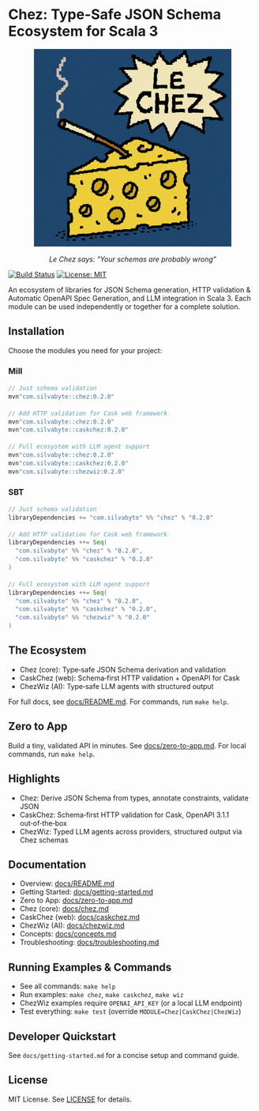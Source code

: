 # Chez: Type-Safe JSON Schema Ecosystem for Scala 3

<div align="center">
  <img src="assets/lechez.png" alt="Le Chez - The smoking cheese that judges your schemas" width="400">
  
  *Le Chez says: "Your schemas are probably wrong"*
</div>

[![Build Status](https://img.shields.io/badge/build-passing-brightgreen.svg)](https://github.com/silvabyte/scalaschemaz)
[![License: MIT](https://img.shields.io/badge/License-MIT-yellow.svg)](https://opensource.org/licenses/MIT)

An ecosystem of libraries for JSON Schema generation, HTTP validation & Automatic OpenAPI Spec Generation, and LLM integration in Scala 3. Each module can be used independently or together for a complete solution.

## Installation

Choose the modules you need for your project:

### Mill

```scala
// Just schema validation
mvn"com.silvabyte::chez:0.2.0"

// Add HTTP validation for Cask web framework
mvn"com.silvabyte::chez:0.2.0"
mvn"com.silvabyte::caskchez:0.2.0"

// Full ecosystem with LLM agent support
mvn"com.silvabyte::chez:0.2.0"
mvn"com.silvabyte::caskchez:0.2.0"
mvn"com.silvabyte::chezwiz:0.2.0"
```

### SBT

```scala
// Just schema validation
libraryDependencies += "com.silvabyte" %% "chez" % "0.2.0"

// Add HTTP validation for Cask web framework
libraryDependencies ++= Seq(
  "com.silvabyte" %% "chez" % "0.2.0",
  "com.silvabyte" %% "caskchez" % "0.2.0"
)

// Full ecosystem with LLM agent support
libraryDependencies ++= Seq(
  "com.silvabyte" %% "chez" % "0.2.0",
  "com.silvabyte" %% "caskchez" % "0.2.0",
  "com.silvabyte" %% "chezwiz" % "0.2.0"
)
```

## The Ecosystem

- Chez (core): Type‑safe JSON Schema derivation and validation
- CaskChez (web): Schema‑first HTTP validation + OpenAPI for Cask
- ChezWiz (AI): Type‑safe LLM agents with structured output

For full docs, see [docs/README.md](./docs/README.md). For commands, run `make help`.

## Zero to App

Build a tiny, validated API in minutes. See [docs/zero-to-app.md](./docs/zero-to-app.md).
For local commands, run `make help`.

## Highlights

- Chez: Derive JSON Schema from types, annotate constraints, validate JSON
- CaskChez: Schema‑first HTTP validation for Cask, OpenAPI 3.1.1 out‑of‑the‑box
- ChezWiz: Typed LLM agents across providers, structured output via Chez schemas

## Documentation

- Overview: [docs/README.md](./docs/README.md)
- Getting Started: [docs/getting-started.md](./docs/getting-started.md)
- Zero to App: [docs/zero-to-app.md](./docs/zero-to-app.md)
- Chez (core): [docs/chez.md](./docs/chez.md)
- CaskChez (web): [docs/caskchez.md](./docs/caskchez.md)
- ChezWiz (AI): [docs/chezwiz.md](./docs/chezwiz.md)
- Concepts: [docs/concepts.md](./docs/concepts.md)
- Troubleshooting: [docs/troubleshooting.md](./docs/troubleshooting.md)

## Running Examples & Commands

- See all commands: `make help`
- Run examples: `make chez`, `make caskchez`, `make wiz`
- ChezWiz examples require `OPENAI_API_KEY` (or a local LLM endpoint)
- Test everything: `make test` (override `MODULE=Chez|CaskChez|ChezWiz`)

## Developer Quickstart

See `docs/getting-started.md` for a concise setup and command guide.

## License

MIT License. See [LICENSE](LICENSE) for details.
